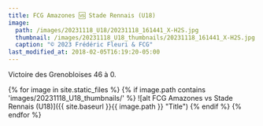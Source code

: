 ```yaml
---
title: FCG Amazones 🆚 Stade Rennais (U18)
image: 
  path: /images/20231118_U18/20231118_161441_X-H2S.jpg
  thumbnail: /images/20231118_U18_thumbnails/20231118_161441_X-H2S.jpg
  caption: "© 2023 Frédéric Fleuri & FCG"
last_modified_at: 2018-02-05T16:19:20-05:00
---
```


Victoire des Grenobloises 46 à 0.

{% for image in site.static_files %}
    {% if image.path contains 'images/20231118_U18_thumbnails/' %}
![alt FCG Amazones vs Stade Rennais (U18)]({{ site.baseurl }}{{ image.path }} "Title")
    {% endif %}
{% endfor %}